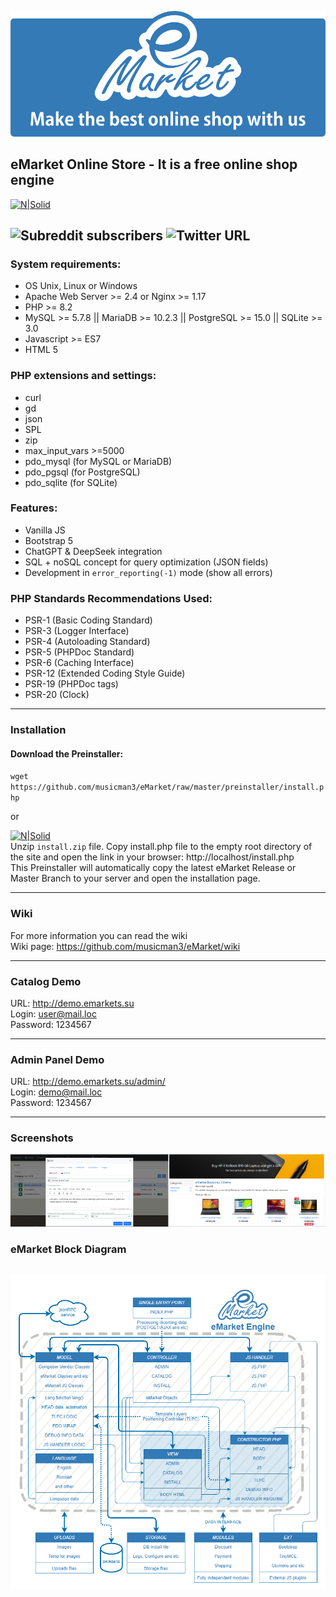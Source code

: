 [![N|Solid](https://raw.githubusercontent.com/musicman3/eMarketHandler/main/logo2.png)](https://github.com/musicman3/eMarket)
## eMarket Online Store - It is a free online shop engine

[![N|Solid](https://www.buymeacoffee.com/assets/img/custom_images/orange_img.png)](https://www.buymeacoffee.com/emarket)

![Subreddit subscribers](https://img.shields.io/reddit/subreddit-subscribers/eMarketStore?style=social)
![Twitter URL](https://img.shields.io/twitter/url?label=%40eMarketProject&style=social&url=https%3A%2F%2Ftwitter.com%2FeMarketProject)
---
### System requirements: 
  - OS Unix, Linux or Windows
  - Apache Web Server >= 2.4 or Nginx >= 1.17
  - PHP >= 8.2
  - MySQL >= 5.7.8 || MariaDB >= 10.2.3 || PostgreSQL >= 15.0 || SQLite >= 3.0
  - Javascript >= ES7
  - HTML 5

### PHP extensions and settings: 
  - curl 
  - gd
  - json
  - SPL
  - zip
  - max_input_vars >=5000
  - pdo_mysql (for MySQL or MariaDB)
  - pdo_pgsql (for PostgreSQL)
  - pdo_sqlite (for SQLite)

### Features: 
  - Vanilla JS
  - Bootstrap 5
  - ChatGPT & DeepSeek integration
  - SQL + noSQL concept for query optimization (JSON fields)
  - Development in `error_reporting(-1)` mode (show all errors)

### PHP Standards Recommendations Used: 
  - PSR-1 (Basic Coding Standard)
  - PSR-3 (Logger Interface)
  - PSR-4 (Autoloading Standard)
  - PSR-5 (PHPDoc Standard)
  - PSR-6 (Caching Interface)
  - PSR-12 (Extended Coding Style Guide)
  - PSR-19 (PHPDoc tags)
  - PSR-20 (Clock)

---
### Installation  
#### Download the Preinstaller:  
`wget https://github.com/musicman3/eMarket/raw/master/preinstaller/install.php`

or

[![N|Solid](https://img.shields.io/badge/Preinstaller-download-blue)](https://github.com/musicman3/eMarket/raw/master/preinstaller/install.zip)  
Unzip `install.zip` file. Copy install.php file to the empty root directory of the site and open the link in your browser: http://localhost/install.php  
This Preinstaller will automatically copy the latest eMarket Release or Master Branch to your server and open the installation page.

---
### Wiki  
For more information you can read the wiki  
Wiki page: https://github.com/musicman3/eMarket/wiki

---
### Catalog Demo

URL: http://demo.emarkets.su  
Login: user@mail.loc  
Password: 1234567

---
### Admin Panel Demo

URL: http://demo.emarkets.su/admin/  
Login: demo@mail.loc  
Password: 1234567

---
### Screenshots
[![N|Solid](https://raw.githubusercontent.com/musicman3/eMarketHandler/main/header.png)](https://raw.githubusercontent.com/musicman3/eMarketHandler/main/header.png)
### eMarket Block Diagram  
[![N|Solid](https://raw.githubusercontent.com/musicman3/eMarketHandler/main/eMarket.png)](https://raw.githubusercontent.com/musicman3/eMarketHandler/main/eMarket.png)
---

